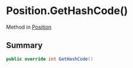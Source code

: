 # Position.GetHashCode()

Method in [Position](api/csharp/yarn.compiler.position.md)

## Summary



```csharp
public override int GetHashCode()
```

